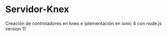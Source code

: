 # Servidor-Knex
Creación de controladores en knex e iplementación en ionic 4 con node.js version 11  
